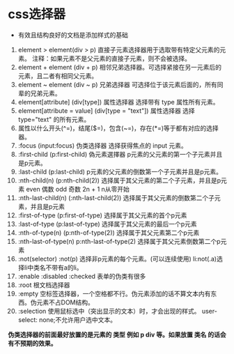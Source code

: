 <!--
 * @Author: x09898 coder_xujie@163.com
 * @Date: 2022-05-09 20:54:21
 * @LastEditors: x09898 coder_xujie@163.com
 * @FilePath: \HTML-CSS-Javascript-\HTML+CSS\CSS部分\CSS知识块\CSS选择器.md
 * @Description: CSS中的各类选择器
-->
# css选择器

* 有效且结构良好的文档是添加样式的基础

1. element > element(div > p) 直接子元素选择器用于选取带有特定父元素的元素。
注释：如果元素不是父元素的直接子元素，则不会被选择。
2. element + element (div + p) 相邻兄弟选择器。可选择紧接在另一元素后的元素，且二者有相同父元素。
3. element ~ element (div ~ p) 兄弟选择器   可选择位于该元素后面的，所有同辈的兄弟元素。
4. element[attribute]  (div[type])  属性选择器 选择带有 type 属性所有元素。
5. element[attribute = value] (div[type = "text"]) 属性选择器 选择 type="text" 的所有元素。
6. 属性以什么开头(^=)，结尾($=)，包含(~=)，存在(*=)等于都有对应的选择器。
7. :focus (input:focus) 伪类选择器 选择获得焦点的 input 元素。
8. :first-child (p:first-child) 偽元素選擇器 p元素的父元素的第一个子元素并且是p元素。
9. :last-child (p:last-child) p元素的父元素的倒数第一个子元素并且是p元素。
10. :nth-child(n) (p:nth-child(2)) 选择属于其父元素的第二个子元素，并且是p元素 even 偶数 odd 奇数 2n + 1 n从零开始
11. :nth-last-child(n) (:nth-last-child(2)) 选择属于其父元素的倒数第二个子元素，并且是p元素
12. :first-of-type (p:first-of-type) 选择属于其父元素的首个p元素
13. :last-of-type (p:last-of-type) 选择属于其父元素的最后一个p元素
14. :nth-of-type(n) (p:nth-of-type(2)) 选择属于其父元素第二个p元素
15. :nth-last-of-type(n) p:nth-last-of-type(2) 选择属于其父元素倒数第二个p元素
16. :not(selector) :not(p) 选择非p元素的每个元素。(可以连续使用) li:not(.a)选择li中类名不带有a的li。
17. :enable  :disabled  :checked 表单的伪类有很多
18. :root 根文档选择器
19. :empty 空标签选择器，一个空格都不行。伪元素添加的话不算文本内有东西。伪元素不占DOM结构。
20. :selection 使用鼠标选中（突出显示的文本）时，才会出现的样式。 user-select: none;不允许用户选中文本。

**伪类选择器的前面最好放置的是元素的 类型 例如 p div 等。如果放置 类名 的话会有不预期的效果。**

